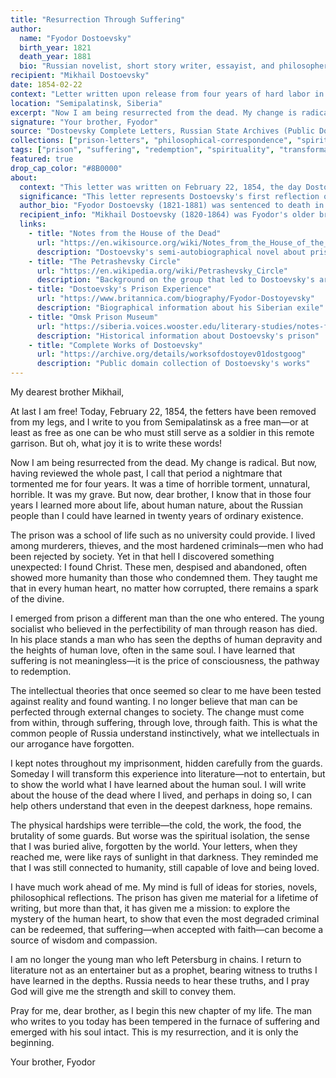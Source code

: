 ```yaml
---
title: "Resurrection Through Suffering"
author:
  name: "Fyodor Dostoevsky"
  birth_year: 1821
  death_year: 1881
  bio: "Russian novelist, short story writer, essayist, and philosopher, author of Crime and Punishment and The Brothers Karamazov"
recipient: "Mikhail Dostoevsky"
date: 1854-02-22
context: "Letter written upon release from four years of hard labor in Siberian prison camp, reflecting on his transformative experience"
location: "Semipalatinsk, Siberia"
excerpt: "Now I am being resurrected from the dead. My change is radical. But now, having reviewed the whole past, I call that period a nightmare that tormented me for four years."
signature: "Your brother, Fyodor"
source: "Dostoevsky Complete Letters, Russian State Archives (Public Domain)"
collections: ["prison-letters", "philosophical-correspondence", "spiritual-transformation"]
tags: ["prison", "suffering", "redemption", "spirituality", "transformation", "siberia"]
featured: true
drop_cap_color: "#8B0000"
about:
  context: "This letter was written on February 22, 1854, the day Dostoevsky was released from four years of hard labor in the Omsk prison camp in Siberia. It marks the beginning of his psychological and spiritual transformation that would profoundly influence his later literary works."
  significance: "This letter represents Dostoevsky's first reflection on the prison experience that would become the foundation for 'Notes from the House of the Dead' and influence all his subsequent novels. His prison experience fundamentally changed his worldview, deepening his Orthodox Christian faith and his understanding of human suffering."
  author_bio: "Fyodor Dostoevsky (1821-1881) was sentenced to death in 1849 for participating in the Petrashevsky Circle, a utopian socialist discussion group. After a mock execution, his sentence was commuted to four years of hard labor in Siberia, followed by military service. This experience transformed him from a socialist into a deeply Orthodox Christian and one of literature's greatest psychologists."
  recipient_info: "Mikhail Dostoevsky (1820-1864) was Fyodor's older brother and closest confidant. He was also a writer and later co-founded the journal 'Vremya' (Time) with Fyodor, where 'Notes from the House of the Dead' was first published. Mikhail maintained correspondence with Fyodor throughout his imprisonment."
  links:
    - title: "Notes from the House of the Dead"
      url: "https://en.wikisource.org/wiki/Notes_from_the_House_of_the_Dead"
      description: "Dostoevsky's semi-autobiographical novel about prison life"
    - title: "The Petrashevsky Circle"
      url: "https://en.wikipedia.org/wiki/Petrashevsky_Circle"
      description: "Background on the group that led to Dostoevsky's arrest"
    - title: "Dostoevsky's Prison Experience"
      url: "https://www.britannica.com/biography/Fyodor-Dostoyevsky"
      description: "Biographical information about his Siberian exile"
    - title: "Omsk Prison Museum"
      url: "https://siberia.voices.wooster.edu/literary-studies/notes-from-the-house-of-the-dead/"
      description: "Historical information about Dostoevsky's prison"
    - title: "Complete Works of Dostoevsky"
      url: "https://archive.org/details/worksofdostoyev01dostgoog"
      description: "Public domain collection of Dostoevsky's works"
---
```


My dearest brother Mikhail,

At last I am free! Today, February 22, 1854, the fetters have been removed from my legs, and I write to you from Semipalatinsk as a free man—or at least as free as one can be who must still serve as a soldier in this remote garrison. But oh, what joy it is to write these words!

Now I am being resurrected from the dead. My change is radical. But now, having reviewed the whole past, I call that period a nightmare that tormented me for four years. It was a time of horrible torment, unnatural, horrible. It was my grave. But now, dear brother, I know that in those four years I learned more about life, about human nature, about the Russian people than I could have learned in twenty years of ordinary existence.

The prison was a school of life such as no university could provide. I lived among murderers, thieves, and the most hardened criminals—men who had been rejected by society. Yet in that hell I discovered something unexpected: I found Christ. These men, despised and abandoned, often showed more humanity than those who condemned them. They taught me that in every human heart, no matter how corrupted, there remains a spark of the divine.

I emerged from prison a different man than the one who entered. The young socialist who believed in the perfectibility of man through reason has died. In his place stands a man who has seen the depths of human depravity and the heights of human love, often in the same soul. I have learned that suffering is not meaningless—it is the price of consciousness, the pathway to redemption.

The intellectual theories that once seemed so clear to me have been tested against reality and found wanting. I no longer believe that man can be perfected through external changes to society. The change must come from within, through suffering, through love, through faith. This is what the common people of Russia understand instinctively, what we intellectuals in our arrogance have forgotten.

I kept notes throughout my imprisonment, hidden carefully from the guards. Someday I will transform this experience into literature—not to entertain, but to show the world what I have learned about the human soul. I will write about the house of the dead where I lived, and perhaps in doing so, I can help others understand that even in the deepest darkness, hope remains.

The physical hardships were terrible—the cold, the work, the food, the brutality of some guards. But worse was the spiritual isolation, the sense that I was buried alive, forgotten by the world. Your letters, when they reached me, were like rays of sunlight in that darkness. They reminded me that I was still connected to humanity, still capable of love and being loved.

I have much work ahead of me. My mind is full of ideas for stories, novels, philosophical reflections. The prison has given me material for a lifetime of writing, but more than that, it has given me a mission: to explore the mystery of the human heart, to show that even the most degraded criminal can be redeemed, that suffering—when accepted with faith—can become a source of wisdom and compassion.

I am no longer the young man who left Petersburg in chains. I return to literature not as an entertainer but as a prophet, bearing witness to truths I have learned in the depths. Russia needs to hear these truths, and I pray God will give me the strength and skill to convey them.

Pray for me, dear brother, as I begin this new chapter of my life. The man who writes to you today has been tempered in the furnace of suffering and emerged with his soul intact. This is my resurrection, and it is only the beginning.

Your brother,
Fyodor
